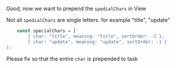 Good, now we want to prepend the  `spedialChars` in View


Not all `spedialChars` are single letters.
for example "title", "update"

```js
    const specialChars = [`
        { char: "title", meaning: "title", sortOrder: -2 },
        { char: "update", meaning: "update", sortOrder: -1 }
]:
```

Please fix so that the entire `char` is prepended to task